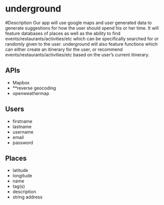 # underground
#Description
Our app will use google maps and user generated data to generate suggestions for how the user should spend his or her time. It will feature databases of places as well as the ability to find events/restaurants/activities/etc which can be specifically searched for or randomly given to the user. underground will also feature functions which can either create an itinerary for the user, or recommend events/restaurants/activities/etc based on the user’s current itinerary.

## APIs
- Mapbox 
- **reverse geocoding
- openweathermap

## Users
- firstname
- lastname
- username
- email
- password

## Places
- latitude
- longitude
- name
- tag(s)
- description
- string address



